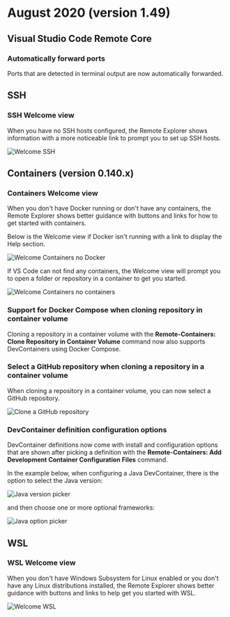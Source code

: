 # August 2020 (version 1.49)

## Visual Studio Code Remote Core

### Automatically forward ports

Ports that are detected in terminal output are now automatically forwarded.

## SSH

### SSH Welcome view

When you have no SSH hosts configured, the Remote Explorer shows information with a more noticeable link to prompt you to set up SSH hosts.

![Welcome SSH](images/1_49/welcome-ssh.png)

## Containers (version 0.140.x)

### Containers Welcome view

When you don't have Docker running or don't have any containers, the Remote Explorer shows better guidance with buttons and links for how to get started with containers.

Below is the Welcome view if Docker isn't running with a link to display the Help section.

![Welcome Containers no Docker](images/1_49/welcome-containers-no-docker.gif)

If VS Code can not find any containers, the Welcome view will prompt you to open a folder or repository in a container to get you started.

![Welcome Containers no containers](images/1_49/welcome-containers-docker.png)

### Support for Docker Compose when cloning repository in container volume

Cloning a repository in a container volume with the **Remote-Containers: Clone Repository in Container Volume** command now also supports DevContainers using Docker Compose.

### Select a GitHub repository when cloning a repository in a container volume

When cloning a repository in a container volume, you can now select a GitHub repository.

![Clone a GitHub repository](images/1_49/clone-github-repo.png)

### DevContainer definition configuration options

DevContainer definitions now come with install and configuration options that are shown after picking a definition with the **Remote-Containers: Add Development Container Configuration Files** command.

In the example below, when configuring a Java DevContainer, there is the option to select the Java version:

![Java version picker](images/1_49/java-version-picker.png)

and then choose one or more optional frameworks:

![Java option picker](images/1_49/java-option-picker.png)

## WSL

### WSL Welcome view

When you don't have Windows Subsystem for Linux enabled or you don't have any Linux distributions installed, the Remote Explorer shows better guidance with buttons and links to help get you started with WSL.

![Welcome WSL](images/1_49/welcome-wsl.png)
